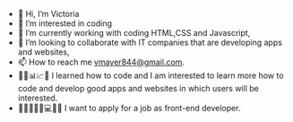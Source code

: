 - 👋 Hi, I’m Victoria 
- 👀 I’m interested in coding
- 🌱 I’m currently working with coding HTML,CSS and Javascript,
- 💞️ I’m looking to collaborate with IT companies that are developing apps and websites,
- 📫 How to reach me vmayer844@gmail.com.
- 👨‍💼📊📈📁 I learned how to code and I am interested to learn more how to code and develop good apps and websites in which users will be interested.
- 🏢👨‍💻👩‍💼💻👨‍💻 I want to apply for a job as front-end developer.


